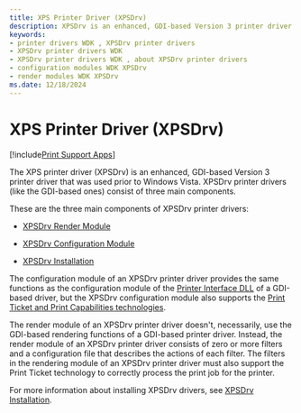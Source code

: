 ```yaml
---
title: XPS Printer Driver (XPSDrv)
description: XPSDrv is an enhanced, GDI-based Version 3 printer driver that was used prior to Windows Vista.
keywords:
- printer drivers WDK , XPSDrv printer drivers
- XPSDrv printer drivers WDK
- XPSDrv printer drivers WDK , about XPSDrv printer drivers
- configuration modules WDK XPSDrv
- render modules WDK XPSDrv
ms.date: 12/18/2024
---
```


# XPS Printer Driver (XPSDrv)

[!include[Print Support Apps](../includes/print-support-apps.md)]

The XPS printer driver (XPSDrv) is an enhanced, GDI-based Version 3 printer driver that was used prior to Windows Vista. XPSDrv printer drivers (like the GDI-based ones) consist of three main components.

These are the three main components of XPSDrv printer drivers:

- [XPSDrv Render Module](xpsdrv-render-module.md)

- [XPSDrv Configuration Module](xpsdrv-configuration-module.md)

- [XPSDrv Installation](xpsdrv-installation.md)

The configuration module of an XPSDrv printer driver provides the same functions as the configuration module of the [Printer Interface DLL](printer-interface-dll.md) of a GDI-based driver, but the XPSDrv configuration module also supports the [Print Ticket and Print Capabilities technologies](print-ticket-and-print-capabilities-technologies.md).

The render module of an XPSDrv printer driver doesn't, necessarily, use the GDI-based rendering functions of a GDI-based printer driver. Instead, the render module of an XPSDrv printer driver consists of zero or more filters and a configuration file that describes the actions of each filter. The filters in the rendering module of an XPSDrv printer driver must also support the Print Ticket technology to correctly process the print job for the printer.

For more information about installing XPSDrv drivers, see [XPSDrv Installation](xpsdrv-installation.md).
